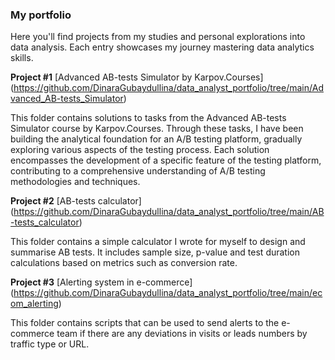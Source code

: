 ### My portfolio
Here you'll find projects from my studies and personal explorations into data analysis. Each entry showcases my journey mastering data analytics skills.

**Project #1**
[Advanced AB-tests Simulator by Karpov.Courses] (https://github.com/DinaraGubaydullina/data_analyst_portfolio/tree/main/Advanced_AB-tests_Simulator)

This folder contains solutions to tasks from the Advanced AB-tests Simulator course by Karpov.Courses. Through these tasks, I have been building the analytical foundation for an A/B testing platform, gradually exploring various aspects of the testing process. Each solution encompasses the development of a specific feature of the testing platform, contributing to a comprehensive understanding of A/B testing methodologies and techniques.

**Project #2**
[AB-tests calculator] (https://github.com/DinaraGubaydullina/data_analyst_portfolio/tree/main/AB-tests_calculator)

This folder contains a simple calculator I wrote for myself to design and summarise AB tests. It includes sample size, p-value and test duration calculations based on metrics such as conversion rate.

**Project #3**
[Alerting system in e-commerce] (https://github.com/DinaraGubaydullina/data_analyst_portfolio/tree/main/ecom_alerting)

This folder contains scripts that can be used to send alerts to the e-commerce team if there are any deviations in visits or leads numbers by traffic type or URL. 
